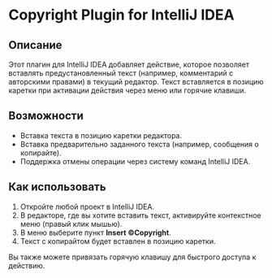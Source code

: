 # Copyright Plugin for IntelliJ IDEA

## Описание
Этот плагин для IntelliJ IDEA добавляет действие, которое позволяет вставлять предустановленный текст (например, комментарий с авторскими правами) в текущий редактор. Текст вставляется в позицию каретки при активации действия через меню или горячие клавиши.

## Возможности
- Вставка текста в позицию каретки редактора.
- Вставка предварительно заданного текста (например, сообщения о копирайте).
- Поддержка отмены операции через систему команд IntelliJ IDEA.

## Как использовать
1. Откройте любой проект в IntelliJ IDEA.
2. В редакторе, где вы хотите вставить текст, активируйте контекстное меню (правый клик мышью).
3. В меню выберите пункт **Insert ©Copyright**.
4. Текст с копирайтом будет вставлен в позицию каретки.

Вы также можете привязать горячую клавишу для быстрого доступа к действию.
